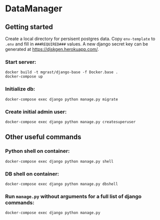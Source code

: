 # DataManager
 
## Getting started

Create a local directory for persisent postgres data. Copy `env-template` to `.env` and fill in `###REQUIRED###` values. A new django secret key can be generated at https://djskgen.herokuapp.com/.

### Start server:
```
docker build -t mgrast/django-base -f Docker.base .
docker-compose up
```

### Initialize db:
```docker-compose exec django python manage.py migrate```

### Create initial admin user:
```docker-compose exec django python manage.py createsuperuser``` 


## Other useful commands

### Python shell on container:
```docker-compose exec django python manage.py shell```

### DB shell on container:    
```docker-compose exec django python manage.py dbshell```

### Run `manage.py` without arguments for a full list of django commands:
```docker-compose exec django python manage.py```



